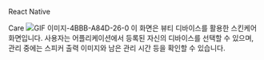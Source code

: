 React Native

Care
![GIF 이미지-4BBB-A84D-26-0](https://github.com/HYU-SE-HISKIN/HISKIN_frontend/assets/67647413/e085f866-fb1f-4905-8e52-7e9242dd6a73)
 이 화면은 뷰티 디바이스를 활용한 스킨케어 
화면입니다. 사용자는 어플리케이션에서 등록된 자신의 디바이스를 선택할 수 있으며, 관리 중에는 스피커 출력 이미지와 남은 관리 시간 등을 확인할 수 있습니다.
